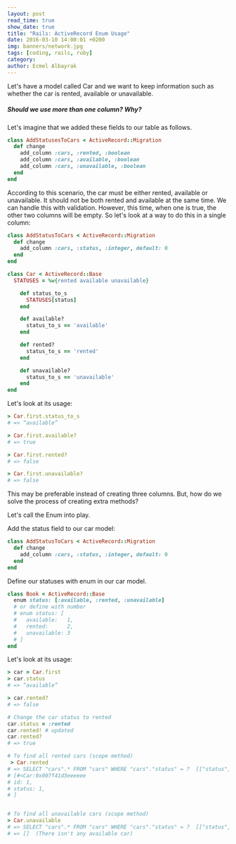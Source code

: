 ```yaml
---
layout: post
read_time: true
show_date: true
title: "Rails: ActiveRecord Enum Usage"
date: 2016-03-10 14:00:01 +0200
img: banners/network.jpg
tags: [coding, rails, ruby]
category:
author: Ecmel Albayrak
---
```

Let's have a model called Car and we want to keep information such as whether the car is rented, available or unavailable.

##### Should we use more than one column? Why?

Let's imagine that we added these fields to our table as follows.

```ruby
class AddStatusesToCars < ActiveRecord::Migration
  def change
    add_column :cars, :rented, :boolean
    add_column :cars, :available, :boolean
    add_column :cars, :unavailable, :boolean
  end
end
```

According to this scenario, the car must be either rented, available or unavailable. It should not be both rented and available at the same time. We can handle this with validation. However, this time, when one is true, the other two columns will be empty. So let's look at a way to do this in a single column:

```ruby
class AddStatusToCars < ActiveRecord::Migration
  def change
    add_column :cars, :status, :integer, default: 0
  end
end
```

```ruby
class Car < ActiveRecord::Base
  STATUSES = %w{rented available unavailable}

    def status_to_s
      STATUSES[status]
    end

    def available?
      status_to_s == 'available'
    end

    def rented?
      status_to_s == 'rented'
    end

    def unavailable?
      status_to_s == 'unavailable'
    end
end
```

Let's look at its usage:

```ruby
> Car.first.status_to_s
# => “available”

> Car.first.available?
# => true

> Car.first.rented?
# => false

> Car.first.unavailable?
# => false
```

This may be preferable instead of creating three columns. But, how do we solve the process of creating extra methods?

Let's call the Enum into play.

Add the status field to our car model:

```ruby
class AddStatusToCars < ActiveRecord::Migration
  def change
    add_column :cars, :status, :integer, default: 0
  end
end
```

Define our statuses with enum in our car model.

```ruby
class Book < ActiveRecord::Base
  enum status: [:available, :rented, :unavailable]
  # or define with number
  # enum status: [
  #   available:   1,
  #   rented:      2,
  #   unavailable: 3
  # ]
end
```

Let's look at its usage:

```ruby
> car = Car.first
> car.status
# => “available”

> car.rented?
# => false

# Change the car status to rented
car.status = :rented
car.rented! # updated
car.rented?
# => true

# To find all rented cars (scope method)
 > Car.rented
# => SELECT "cars".* FROM "cars" WHERE "cars"."status" = ?  [["status", 1]]
# [#<Car:0x007f41d3eeeeee
# id: 1,
# status: 1,
# ]


# To find all unavailable cars (scope method)
> Car.unavailable
# => SELECT "cars".* FROM "cars" WHERE "cars"."status" = ?  [["status", 2]]
# => []  (There isn't any available car)
```
